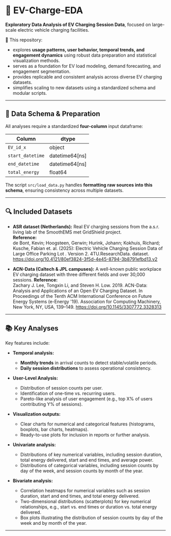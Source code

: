 # 🚗 EV-Charge-EDA

**Exploratory Data Analysis of EV Charging Session Data**, focused on large-scale electric vehicle charging facilities.  

🧪 This repository:
  - explores **usage patterns, user behavior, temporal trends, and engagement dynamics** using robust data preparation and statistical visualization methods.
  - serves as a foundation for EV load modeling, demand forecasting, and engagement segmentation.
  - provides replicable and consistent analysis across diverse EV charging datasets.
  - simplifies scaling to new datasets using a standardized schema and modular scripts.

---

## 🧩 Data Schema & Preparation

All analyses require a standardized **four-column** input dataframe:

| Column           | dtype              |
|------------------|--------------------|
| `EV_id_x`        | object            |
| `start_datetime` | datetime64[ns]    |
| `end_datetime`   | datetime64[ns]    |
| `total_energy`   | float64           |

The script `src/load_data.py` handles **formatting raw sources into this schema**, ensuring consistency across multiple datasets.

---

## 🔍 Included Datasets

- **ASR dataset (Netherlands):** Real EV charging sessions from the a.s.r. living lab of the SmoothEMS met GridShield project.  
  **Reference:**  
  de Bont, Kevin; Hoogsteen, Gerwin; Hurink, Johann; Kokhuis, Richard; Kusche, Fabian et. al. (2025): Electric Vehicle Charging Session Data of Large Office Parking Lot . Version 2. 4TU.ResearchData. dataset. https://doi.org/10.4121/80ef3824-3f5d-4e45-8794-3b8791efbd13.v2

- **ACN-Data (Caltech & JPL campuses):** A well-known public workplace EV charging dataset with three different fields and over 30,000 sessions.
  **Reference:**  
  Zachary J. Lee, Tongxin Li, and Steven H. Low. 2019. ACN-Data: Analysis and Applications of an Open EV Charging Dataset. In Proceedings of the Tenth ACM International Conference on Future Energy Systems (e-Energy '19). Association for Computing Machinery, New York, NY, USA, 139–149. https://doi.org/10.1145/3307772.3328313

---

## 📚 Key Analyses
Key features include:

- **Temporal analysis:**  
  - **Monthly trends** in arrival counts to detect stable/volatile periods.
  - **Daily session distributions** to assess operational consistency.

- **User-Level Analysis:**
  - Distribution of session counts per user.
  - Identification of one-time vs. recurring users.  
  - Pareto-like analysis of user engagement (e.g., top X% of users contributing Y% of sessions).  

- **Visualization outputs:**  
  - Clear charts for numerical and categorical features (histograms, boxplots, bar charts, heatmaps).  
  - Ready-to-use plots for inclusion in reports or further analysis.  

- **Univariate analysis:**  
  - Distributions of key numerical variables, including session duration, total energy delivered, start and end times, and average power.  
  - Distributions of categorical variables, including session counts by day of the week, and session counts by month of the year. 

- **Bivariate analysis:**  
  - Correlation heatmaps for numerical variables such as session duration, start and end times, and total energy delivered.  
  - Two-dimensional distributions (scatterplots) for key numerical relationships, e.g., start vs. end times or duration vs. total energy delivered.  
  - Box plots illustrating the distribution of session counts by day of the week and by month of the year.  

---
